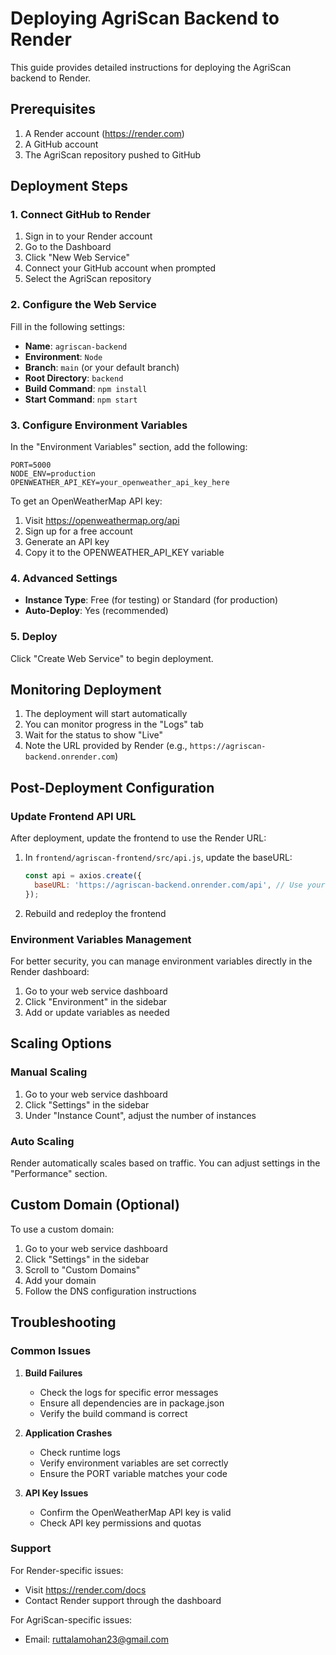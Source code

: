 # Deploying AgriScan Backend to Render

This guide provides detailed instructions for deploying the AgriScan backend to Render.

## Prerequisites

1. A Render account (https://render.com)
2. A GitHub account
3. The AgriScan repository pushed to GitHub

## Deployment Steps

### 1. Connect GitHub to Render

1. Sign in to your Render account
2. Go to the Dashboard
3. Click "New Web Service"
4. Connect your GitHub account when prompted
5. Select the AgriScan repository

### 2. Configure the Web Service

Fill in the following settings:

- **Name**: `agriscan-backend`
- **Environment**: `Node`
- **Branch**: `main` (or your default branch)
- **Root Directory**: `backend`
- **Build Command**: `npm install`
- **Start Command**: `npm start`

### 3. Configure Environment Variables

In the "Environment Variables" section, add the following:

```
PORT=5000
NODE_ENV=production
OPENWEATHER_API_KEY=your_openweather_api_key_here
```

To get an OpenWeatherMap API key:
1. Visit https://openweathermap.org/api
2. Sign up for a free account
3. Generate an API key
4. Copy it to the OPENWEATHER_API_KEY variable

### 4. Advanced Settings

- **Instance Type**: Free (for testing) or Standard (for production)
- **Auto-Deploy**: Yes (recommended)

### 5. Deploy

Click "Create Web Service" to begin deployment.

## Monitoring Deployment

1. The deployment will start automatically
2. You can monitor progress in the "Logs" tab
3. Wait for the status to show "Live"
4. Note the URL provided by Render (e.g., `https://agriscan-backend.onrender.com`)

## Post-Deployment Configuration

### Update Frontend API URL

After deployment, update the frontend to use the Render URL:

1. In `frontend/agriscan-frontend/src/api.js`, update the baseURL:
   ```javascript
   const api = axios.create({
     baseURL: 'https://agriscan-backend.onrender.com/api', // Use your Render URL
   });
   ```

2. Rebuild and redeploy the frontend

### Environment Variables Management

For better security, you can manage environment variables directly in the Render dashboard:

1. Go to your web service dashboard
2. Click "Environment" in the sidebar
3. Add or update variables as needed

## Scaling Options

### Manual Scaling

1. Go to your web service dashboard
2. Click "Settings" in the sidebar
3. Under "Instance Count", adjust the number of instances

### Auto Scaling

Render automatically scales based on traffic. You can adjust settings in the "Performance" section.

## Custom Domain (Optional)

To use a custom domain:

1. Go to your web service dashboard
2. Click "Settings" in the sidebar
3. Scroll to "Custom Domains"
4. Add your domain
5. Follow the DNS configuration instructions

## Troubleshooting

### Common Issues

1. **Build Failures**
   - Check the logs for specific error messages
   - Ensure all dependencies are in package.json
   - Verify the build command is correct

2. **Application Crashes**
   - Check runtime logs
   - Verify environment variables are set correctly
   - Ensure the PORT variable matches your code

3. **API Key Issues**
   - Confirm the OpenWeatherMap API key is valid
   - Check API key permissions and quotas

### Support

For Render-specific issues:
- Visit https://render.com/docs
- Contact Render support through the dashboard

For AgriScan-specific issues:
- Email: ruttalamohan23@gmail.com